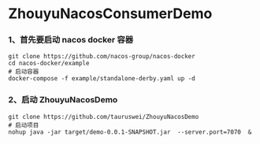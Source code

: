 # ZhouyuNacosConsumerDemo
### 1、首先要启动 nacos docker 容器
```shell
git clone https://github.com/nacos-group/nacos-docker
cd nacos-docker/example
# 启动容器 
docker-compose -f example/standalone-derby.yaml up -d
```
### 2、启动 ZhouyuNacosDemo 
```shell
git clone https://github.com/tauruswei/ZhouyuNacosDemo
# 启动项目
nohup java -jar target/demo-0.0.1-SNAPSHOT.jar  --server.port=7070  &
```